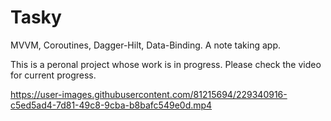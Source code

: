 # Tasky
MVVM, Coroutines, Dagger-Hilt, Data-Binding. A note taking app.

This is a peronal project whose work is in progress.
Please check the video for current progress.



https://user-images.githubusercontent.com/81215694/229340916-c5ed5ad4-7d81-49c8-9cba-b8bafc549e0d.mp4

